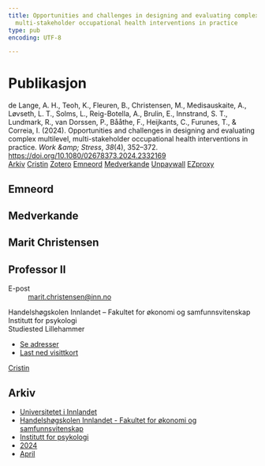 ```yaml
---
title: Opportunities and challenges in designing and evaluating complex multilevel,
  multi-stakeholder occupational health interventions in practice
type: pub
encoding: UTF-8

---
```

<h1>Publikasjon</h1>
<article id="csl-bib-container-GXXMND66" class="csl-bib-container">
  <div class="csl-bib-body"> <div class="csl-entry">de Lange, A. H., Teoh, K., Fleuren, B., Christensen, M., Medisauskaite, A., Løvseth, L. T., Solms, L., Reig-Botella, A., Brulin, E., Innstrand, S. T., Lundmark, R., van Dorssen, P., Bååthe, F., Heijkants, C., Furunes, T., &#38; Correia, I. (2024). Opportunities and challenges in designing and evaluating complex multilevel, multi-stakeholder occupational health interventions in practice. <i>Work &#38;amp; Stress</i>, <i>38</i>(4), 352–372. <a href="https://doi.org/10.1080/02678373.2024.2332169">https://doi.org/10.1080/02678373.2024.2332169</a></div> </div>
  <div class="csl-bib-buttons">
    <a href="#taxonomy-article-GXXMND66" alt="archive" class="csl-bib-button">Arkiv</a>
    <a href="https://app.cristin.no/results/show.jsf?id=2263405" alt="Cristin" class="csl-bib-button">Cristin</a>
    <a href="http://zotero.org/groups/5881554/items/GXXMND66" alt="Zotero" class="csl-bib-button">Zotero</a>
    <a href="#keywords-article-GXXMND66" alt="keywords" class="csl-bib-button">Emneord</a>
    <a href="#contributors-article-GXXMND66" alt="contributors" class="csl-bib-button">Medverkande</a>
    <a href="https://doi.org/10.1080/02678373.2024.2332169" alt="Unpaywall" class="csl-bib-button">Unpaywall</a>
    <a href="https://doi.org/10.1080/02678373.2024.2332169" alt="EZproxy" class="csl-bib-button">EZproxy</a>
  </div>
  <div id="csl-bib-meta-container-GXXMND66"></div>
</article>
<div id="csl-bib-meta-GXXMND66" class="csl-bib-meta">
  <article id="keywords-article-GXXMND66" class="keywords-article">
    <h1>Emneord</h1>
    
  </article>
  <article id="contributors-article-GXXMND66" class="contributors-article">
    <h1>Medverkande</h1>
    <div class="personas"> <div class="vrtx-hinn-person-card"> <div class="photo"> <i class="lar la-user-circle missing-person"></i> </div> <div class="info"> <hgroup><h1>Marit Christensen</h1> <h2>Professor II</h2> </hgroup><dl> <dt>E-post</dt> <dd> <a href="mailto:marit.christensen@inn.no">marit.christensen@inn.no</a> </dd> </dl> <p> Handelshøgskolen Innlandet – Fakultet for økonomi og samfunnsvitenskap<br> Institutt for psykologi<br> Studiested Lillehammer </p> <ul class="vrtx-hinn-links"> <li><a href="https://www.inn.no/finn-en-ansatt/marit-christensen.html#vrtx-hinn-addresses">Se adresser</a></li> <li><a href="https://www.inn.no/finn-en-ansatt/marit-christensen.html?vrtx=vcf">Last ned visittkort</a></li> </ul> </div> </div> <a href="https://app.cristin.no/persons/show.jsf?id=39683" alt="Cristin URL" class="personas-cristin">Cristin</a> </div>
  </article>
  <article id="taxonomy-article-GXXMND66" class="taxonomy-article">
    <h1>Arkiv</h1>
    <ul>
      <li>
        <a href="/nn/archive/?key=3DCRN523">Universitetet i Innlandet</a>
      </li>
      <li>
        <a href="/nn/archive/?key=DU8Q9LN9">Handelshøgskolen Innlandet - Fakultet for økonomi og samfunnsvitenskap</a>
      </li>
      <li>
        <a href="/nn/archive/?key=KTD9NXA8">Institutt for psykologi</a>
      </li>
      <li>
        <a href="/nn/archive/?key=LS3MUAPD">2024</a>
      </li>
      <li>
        <a href="/nn/archive/?key=WWLFELQK">April</a>
      </li>
    </ul>
  </article>
</div>
